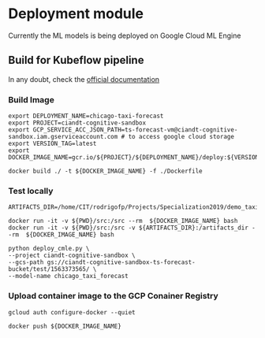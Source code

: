 # Deployment module

Currently the ML models is being deployed on Google Cloud ML Engine

## Build for Kubeflow pipeline
In any doubt, check the [official documentation](https://www.kubeflow.org/docs/gke/gcp-e2e/)


### Build Image
```
export DEPLOYMENT_NAME=chicago-taxi-forecast
export PROJECT=ciandt-cognitive-sandbox
export GCP_SERVICE_ACC_JSON_PATH=ts-forecast-vm@ciandt-cognitive-sandbox.iam.gserviceaccount.com # to access google cloud storage
export VERSION_TAG=latest
export DOCKER_IMAGE_NAME=gcr.io/${PROJECT}/${DEPLOYMENT_NAME}/deploy:${VERSION_TAG}

docker build ./ -t ${DOCKER_IMAGE_NAME} -f ./Dockerfile
```

### Test locally

```
ARTIFACTS_DIR=/home/CIT/rodrigofp/Projects/Specialization2019/demo_taxi/assets

docker run -it -v ${PWD}/src:/src --rm  ${DOCKER_IMAGE_NAME} bash
docker run -it -v ${PWD}/src:/src -v ${ARTIFACTS_DIR}:/artifacts_dir --rm  ${DOCKER_IMAGE_NAME} bash

python deploy_cmle.py \
--project ciandt-cognitive-sandbox \
--gcs-path gs://ciandt-cognitive-sandbox-ts-forecast-bucket/test/1563373565/ \
--model-name chicago_taxi_forecast

```


### Upload container image to the GCP Conainer Registry
```
gcloud auth configure-docker --quiet

docker push ${DOCKER_IMAGE_NAME}
```
